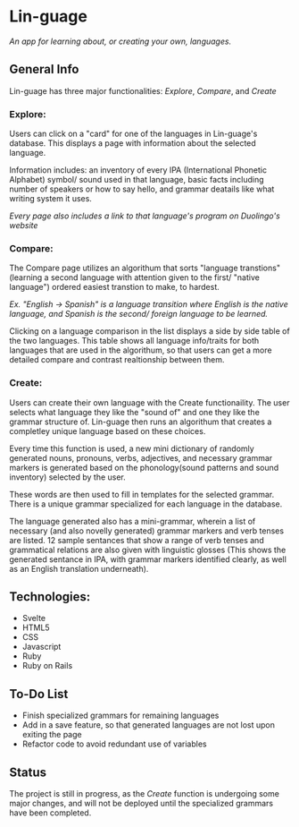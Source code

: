 # Lin-guage
*An app for learning about, or creating your own, languages.*

## General Info
Lin-guage has three major functionalities: *Explore*, *Compare*, and *Create*

### Explore:
  Users can click on a "card" for one of the languages in Lin-guage's database. This displays a page with information about     the selected language.  

  Information includes: an inventory of every IPA (International Phonetic Alphabet) symbol/ sound used in that language, basic   facts including number of speakers or how to say hello, and grammar deatails like what writing system it uses.

  *Every page also includes a link to that language's program on Duolingo's website*
  
### Compare:
  The Compare page utilizes an algorithum that sorts "language transtions" (learning a second language with attention given to   the first/ "native language") ordered easiest transtion to make, to hardest. 
  
  *Ex. "English -> Spanish" is a language transition where English is the native language, and Spanish is the second/ foreign   language to be learned.*
  
  Clicking on a language comparison in the list displays a side by side table of the two languages. This table shows all
  language info/traits for both languages that are used in the algorithum, so that users can get a more detailed compare
  and contrast realtionship between them.
  
### Create:
  Users can create their own language with the Create functionaility. The user selects what language they like the "sound of"
  and one they like the grammar structure of. Lin-guage then runs an algorithum that creates a completley unique language
  based on these choices.
  
  Every time this function is used, a new mini dictionary of randomly generated nouns, pronouns, verbs, adjectives, and 
  necessary grammar markers is generated based on the phonology(sound patterns and sound inventory) selected by the user.
  
  These words are then used to fill in templates for the selected grammar. There is a unique grammar specialized for each 
  language in the database.
  
  The language generated also has a mini-grammar, wherein  a list of necessary (and also novelly generated) grammar markers
  and verb tenses are listed. 
  12 sample sentances that show a range of verb tenses and grammatical relations are also given
  with linguistic glosses (This shows the generated sentance in IPA, with grammar markers identified clearly, as well as 
  an English translation underneath).
  
## Technologies:
- Svelte
- HTML5
- CSS
- Javascript
- Ruby
- Ruby on Rails

## To-Do List
- Finish specialized grammars for remaining languages
- Add in a save feature, so that generated languages are not lost upon exiting the page
- Refactor code to avoid redundant use of variables

## Status

The project is still in progress, as the *Create* function is undergoing some major changes, and will not be deployed until the specialized grammars have been completed.
  



